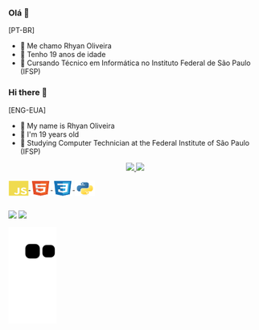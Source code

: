 ### Olá 👋

[PT-BR]
- 🔭 Me chamo Rhyan Oliveira
- 🌱 Tenho 19 anos de idade
- 📖 Cursando Técnico em Informática no Instituto Federal de São Paulo (IFSP)

### Hi there 👋

[ENG-EUA]
- 🔭 My name is Rhyan Oliveira
- 🌱 I'm 19 years old
- 📖 Studying Computer Technician at the Federal Institute of São Paulo (IFSP)

<div align="center">
  <a href="https://github.com/rhyanoliveirx">
  <img height="180em" src="https://github-readme-stats.vercel.app/api?username=rhyanoliveirx&show_icons=true&theme=github_dark&include_all_commits=true&count_private=true"/>
  <img height="180em" src="https://github-readme-stats.vercel.app/api/top-langs/?username=rhyanoliveirx&layout=compact&langs_count=7&theme=github_dark"/>

</div>
<div style="display: inline_block"><br>
  <img align="center" alt="Rafa-Js" height="30" width="40" src="https://raw.githubusercontent.com/devicons/devicon/master/icons/javascript/javascript-plain.svg">
  <img align="center" alt="Rafa-HTML" height="30" width="40" src="https://raw.githubusercontent.com/devicons/devicon/master/icons/html5/html5-original.svg">
  <img align="center" alt="Rafa-CSS" height="30" width="40" src="https://raw.githubusercontent.com/devicons/devicon/master/icons/css3/css3-original.svg">
  <img align="center" alt="Rafa-Python" height="30" width="40" src="https://raw.githubusercontent.com/devicons/devicon/master/icons/python/python-original.svg">
</div>
  
  ##
 
<div>  
  <a href = "mailto:contatorhyanraven@gmail.com"><img src="https://img.shields.io/badge/-Gmail-%23333?style=for-the-badge&logo=gmail&logoColor=white" target="_blank"></a>
  <a href="https://www.linkedin.com/in/rhyan-oliveira-b82889207/" target="_blank"><img src="https://img.shields.io/badge/-LinkedIn-%230077B5?style=for-the-badge&logo=linkedin&logoColor=white" target="_blank"></a> 
 
  ![Snake animation](https://github.com/rafaballerini/rafaballerini/blob/output/github-contribution-grid-snake.svg)
 
</div>
